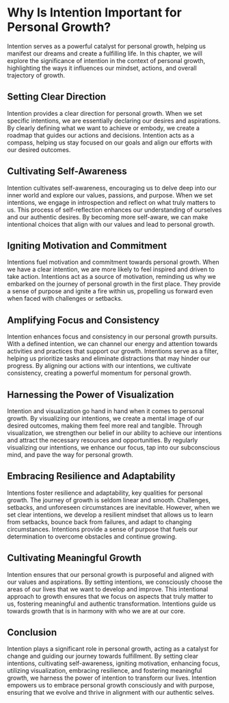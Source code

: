 Why Is Intention Important for Personal Growth?
========================================================

Intention serves as a powerful catalyst for personal growth, helping us manifest our dreams and create a fulfilling life. In this chapter, we will explore the significance of intention in the context of personal growth, highlighting the ways it influences our mindset, actions, and overall trajectory of growth.

Setting Clear Direction
-----------------------

Intention provides a clear direction for personal growth. When we set specific intentions, we are essentially declaring our desires and aspirations. By clearly defining what we want to achieve or embody, we create a roadmap that guides our actions and decisions. Intention acts as a compass, helping us stay focused on our goals and align our efforts with our desired outcomes.

Cultivating Self-Awareness
--------------------------

Intention cultivates self-awareness, encouraging us to delve deep into our inner world and explore our values, passions, and purpose. When we set intentions, we engage in introspection and reflect on what truly matters to us. This process of self-reflection enhances our understanding of ourselves and our authentic desires. By becoming more self-aware, we can make intentional choices that align with our values and lead to personal growth.

Igniting Motivation and Commitment
----------------------------------

Intentions fuel motivation and commitment towards personal growth. When we have a clear intention, we are more likely to feel inspired and driven to take action. Intentions act as a source of motivation, reminding us why we embarked on the journey of personal growth in the first place. They provide a sense of purpose and ignite a fire within us, propelling us forward even when faced with challenges or setbacks.

Amplifying Focus and Consistency
--------------------------------

Intention enhances focus and consistency in our personal growth pursuits. With a defined intention, we can channel our energy and attention towards activities and practices that support our growth. Intentions serve as a filter, helping us prioritize tasks and eliminate distractions that may hinder our progress. By aligning our actions with our intentions, we cultivate consistency, creating a powerful momentum for personal growth.

Harnessing the Power of Visualization
-------------------------------------

Intention and visualization go hand in hand when it comes to personal growth. By visualizing our intentions, we create a mental image of our desired outcomes, making them feel more real and tangible. Through visualization, we strengthen our belief in our ability to achieve our intentions and attract the necessary resources and opportunities. By regularly visualizing our intentions, we enhance our focus, tap into our subconscious mind, and pave the way for personal growth.

Embracing Resilience and Adaptability
-------------------------------------

Intentions foster resilience and adaptability, key qualities for personal growth. The journey of growth is seldom linear and smooth. Challenges, setbacks, and unforeseen circumstances are inevitable. However, when we set clear intentions, we develop a resilient mindset that allows us to learn from setbacks, bounce back from failures, and adapt to changing circumstances. Intentions provide a sense of purpose that fuels our determination to overcome obstacles and continue growing.

Cultivating Meaningful Growth
-----------------------------

Intention ensures that our personal growth is purposeful and aligned with our values and aspirations. By setting intentions, we consciously choose the areas of our lives that we want to develop and improve. This intentional approach to growth ensures that we focus on aspects that truly matter to us, fostering meaningful and authentic transformation. Intentions guide us towards growth that is in harmony with who we are at our core.

Conclusion
----------

Intention plays a significant role in personal growth, acting as a catalyst for change and guiding our journey towards fulfillment. By setting clear intentions, cultivating self-awareness, igniting motivation, enhancing focus, utilizing visualization, embracing resilience, and fostering meaningful growth, we harness the power of intention to transform our lives. Intention empowers us to embrace personal growth consciously and with purpose, ensuring that we evolve and thrive in alignment with our authentic selves.
